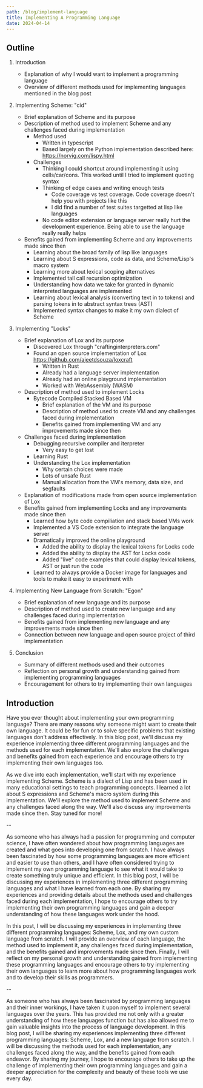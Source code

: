 ```yaml
---
path: /blog/implement-language
title: Implementing A Programming Language
date: 2024-04-14
---
```


## Outline

1. Introduction
    - Explanation of why I would want to implement a programming language
    - Overview of different methods used for implementing languages mentioned in the blog post
2. Implementing Scheme: "cid"
    - Brief explanation of Scheme and its purpose
    - Description of method used to implement Scheme and any challenges faced during implementation
        - Method used
            - Written in typescript
            - Based largely on the Python implementation described here: https://norvig.com/lispy.html
        - Challenges
            - Thinking I could shortcut around implementing it using cells/car/cons. This worked until I tried to implement quoting syntax
            - Thinking of edge cases and writing enough tests
                - Code coverage vs test coverage. Code coverage doesn't help you with projects like this
                - I did find a number of test suites targetted at lisp like languages
            - No code editor extension or language server really hurt the development experience. Being able to use the language really really helps
    - Benefits gained from implementing Scheme and any improvements made since then
        - Learning about the broad family of lisp like languages
        - Learning about S expressions, code as data, and Scheme/Lisp's macro system
        - Learning more about lexical scoping alternatives
        - Implemented tail call recursion optimization
        - Understanding how data we take for granted in dynamic interpreted languages are implemented
        - Learning about lexical analysis (converting text in to tokens) and parsing tokens in to abstract syntax trees (AST)
        - Implemented syntax changes to make it my own dialect of Scheme
3. Implementing "Locks"
    - Brief explanation of Lox and its purpose
        - Discovered Lox through "craftinginterpreters.com"
        - Found an open source implementation of Lox https://github.com/ajeetdsouza/loxcraft
            - Written in Rust
            - Already had a language server implementation
            - Already had an online playground implementation
            - Worked with WebAssembly (WASM)
    - Description of method used to implement Locks
        - Bytecode Compiled Stacked Based VM
            - Brief explanation of the VM and its purpose
            - Description of method used to create VM and any challenges faced during implementation
            - Benefits gained from implementing VM and any improvements made since then
    - Challenges faced during implementation
        - Debugging recursive compiler and iterpreter
            - Very easy to get lost
        - Learning Rust
        - Understanding the Lox implementation
            - Why certain choices were made
            - Lots of unsafe Rust
            - Manual allocation from the VM's memory, data size, and segfaults
    - Explanation of modifications made from open source implementation of Lox
    - Benefits gained from implementing Locks and any improvements made since then
        - Learned how byte code compiliation and stack based VMs work
        - Implemented a VS Code extension to integrate the language server
        - Dramatically improved the online playground
            - Added the ability to display the lexical tokens for Locks code
            - Added the ability to display the AST for Locks code
            - Added "live" code examples that could display lexical tokens, AST or just run the code
        - Learned to always provide a Docker image for languages and tools to make it easy to experiment with

4. Implementing New Language from Scratch: "Egon"
    - Brief explanation of new language and its purpose
    - Description of method used to create new language and any challenges faced during implementation
    - Benefits gained from implementing new language and any improvements made since then
    - Connection between new language and open source project of third implementation
5. Conclusion
    - Summary of different methods used and their outcomes
    - Reflection on personal growth and understanding gained from implementing programming languages
    - Encouragement for others to try implementing their own languages

## Introduction

Have you ever thought about implementing your own programming language? There are many reasons why someone might want to create their own language. It could be for fun or to solve specific problems that existing languages don't address effectively. In this blog post, we'll discuss my experience implementing three different programming languages and the methods used for each implementation. We'll also explore the challenges and benefits gained from each experience and encourage others to try implementing their own languages too.

As we dive into each implementation, we'll start with my experience implementing Scheme. Scheme is a dialect of Lisp and has been used in many educational settings to teach programming concepts. I learned a lot about S expressions and Scheme's macro system during this implementation. We'll explore the method used to implement Scheme and any challenges faced along the way. We'll also discuss any improvements made since then. Stay tuned for more!

--

As someone who has always had a passion for programming and computer science, I have often wondered about how programming languages are created and what goes into developing one from scratch. I have always been fascinated by how some programming languages are more efficient and easier to use than others, and I have often considered trying to implement my own programming language to see what it would take to create something truly unique and efficient. In this blog post, I will be discussing my experiences in implementing three different programming languages and what I have learned from each one. By sharing my experiences and providing details about the methods used and challenges faced during each implementation, I hope to encourage others to try implementing their own programming languages and gain a deeper understanding of how these languages work under the hood.

In this post, I will be discussing my experiences in implementing three different programming languages: Scheme, Lox, and my own custom language from scratch. I will provide an overview of each language, the method used to implement it, any challenges faced during implementation, and the benefits gained and improvements made since then. Finally, I will reflect on my personal growth and understanding gained from implementing these programming languages and encourage others to try implementing their own languages to learn more about how programming languages work and to develop their skills as programmers.

--

As someone who has always been fascinated by programming languages and their inner workings, I have taken it upon myself to implement several languages over the years. This has provided me not only with a greater understanding of how these languages function but has also allowed me to gain valuable insights into the process of language development. In this blog post, I will be sharing my experiences implementing three different programming languages: Scheme, Lox, and a new language from scratch. I will be discussing the methods used for each implementation, any challenges faced along the way, and the benefits gained from each endeavor. By sharing my journey, I hope to encourage others to take up the challenge of implementing their own programming languages and gain a deeper appreciation for the complexity and beauty of these tools we use every day.